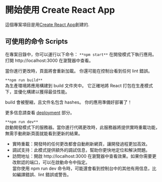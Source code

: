 # 開始使用 Create React App

這個專案項目是用[Create React App](<[text](https://github.com/facebook/create-react-app)>)創建的.

## 可使用的命令 Scripts

在專案目錄中，你可以運行以下命令：
`**npm start**`
在開發模式下執行應用。
打開 http://localhost:3000 在瀏覽器中查看。

當你進行更改時，頁面將會重新加載。
你還可能在控制台看到任何 lint 錯誤。

`**npm run build**`  
為生產環境將應用構建到 build 文件夾中。
它正確地將 React 打包在生產模式下，並優化構建以獲得最佳性能。

build 會被壓縮，且文件名包含 hashes。
你的應用準備好部署了！

更多信息請查看 [deployment]([text](https://create-react-app.dev/docs/deployment/)) 部分。

`**npm run dev**`  
啟動開發模式下的服務器。當你進行代碼更改時，此服務器將提供實時重載功能，無需手動刷新頁面就能看到更新的結果。

- 實時重載：開發時的任何更改都會自動刷新網頁，讓開發過程更加高效。
- 調試支持：此模式提供額外的調試信息，幫助你更快地定位和解決問題。
- 訪問地址：開啟 http://localhost:3000 在瀏覽器中查看效果。如果你需要更改默認的端口，可以在啟動命令中指定。  
  當你使用 npm run dev 命令時，可能還會看到控制台中的其他有用信息，比如編譯錯誤、lint 錯誤或警告。
